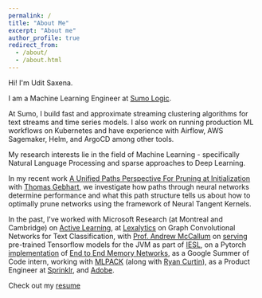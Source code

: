 ```yaml
---
permalink: /
title: "About Me"
excerpt: "About me"
author_profile: true
redirect_from: 
  - /about/
  - /about.html
---
```


Hi! I'm Udit Saxena. 

I am a Machine Learning Engineer at [Sumo Logic](https://www.sumologic.com/). 

At Sumo, I build fast and approximate streaming clustering algorithms for text streams and time series models. I also work on running production ML workflows on Kubernetes and have experience with Airflow, AWS Sagemaker, Helm, and ArgoCD among other tools.

My research interests lie in the field of Machine Learning - specifically Natural Language Processing and sparse approaches to Deep Learning. 

In my recent work [A Unified Paths Perspective For Pruning at Initialization](https://arxiv.org/abs/2101.10552) with [Thomas Gebhart](https://www.gebhartom.com/), we investigate how paths through neural networks determine performance and what this path structure tells us about how to optimally prune networks using the framework of Neural Tangent Kernels.
    
In the past, I've worked with Microsoft Research (at Montreal and Cambridge) on [Active Learning](https://drive.google.com/open?id=1tzyhlQBIzi2rBTOM0YclZEZV-IN6fqNM), at [Lexalytics](https://www.lexalytics.com/) on Graph Convolutional Networks for Text Classification, with [Prof. Andrew McCallum](https://people.cs.umass.edu/~mccallum/) on [serving](https://github.com/iesl/factorie-tf-model-serve) pre-trained Tensorflow models for the JVM as part of [IESL](http://www.iesl.cs.umass.edu/), on a Pytorch [implementation](https://github.com/pytorch/examples/pull/191) of [End to End Memory Networks](http://arxiv.org/abs/1503.08895), as a Google Summer of Code intern, working with [MLPACK](https://github.com/mlpack/mlpack) (along with [Ryan Curtin](http://www.ratml.org/)), as a Product Engineer at [Sprinklr](http://www.sprinklr.com), and [Adobe](http://www.adobe.com/in/).


Check out my [resume](https://drive.google.com/file/d/1PBVxs2T0FbxueAgyRZON5zNPYChAO44D/view?usp=sharing)